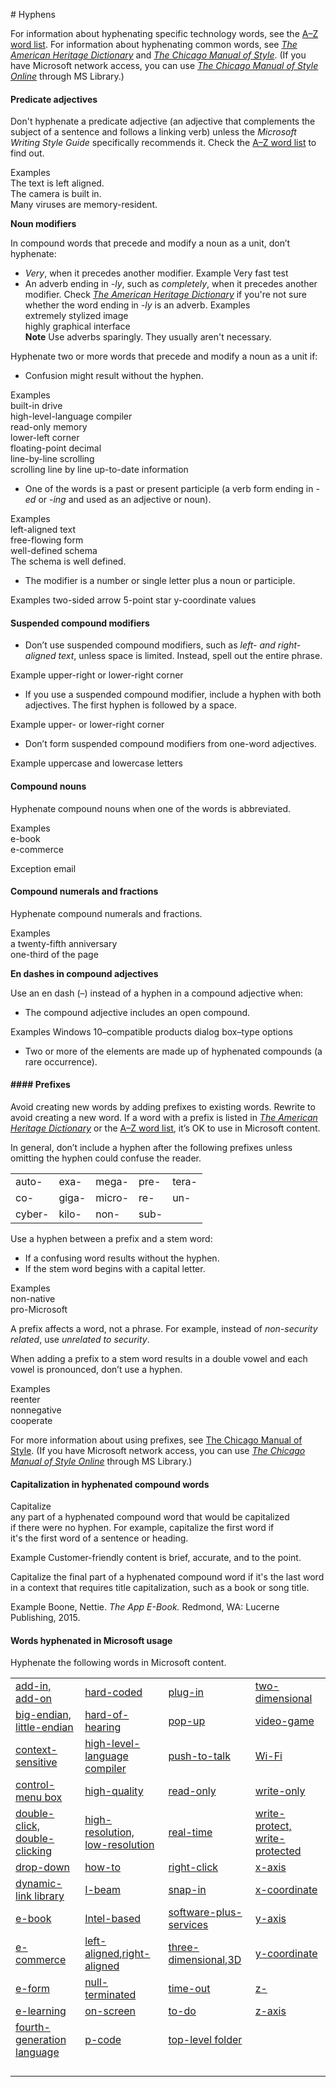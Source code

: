   ﻿# Hyphens

For information about hyphenating specific technology words, see the [A–Z word list](https://worldready.cloudapp.net/Styleguide/Read?id=2700&topicid=25512). For information about hyphenating common words, see [*The American Heritage Dictionary*](https://ahdictionary.com/) and [*The Chicago Manual of Style*](http://www.chicagomanualofstyle.org/home.html). (If you have Microsoft network access, you can use *[The Chicago Manual of Style Online](http://aka.ms/mslibrary/cms)* through MS Library.)

#### **Predicate adjectives**

Don't hyphenate a predicate adjective (an adjective that complements the subject of a sentence and follows a linking verb) unless the *Microsoft Writing Style Guide* specifically recommends it. Check the [A–Z word list](https://worldready.cloudapp.net/Styleguide/Read?id=2700&topicid=25512) to find out.

Examples  
The text is left aligned.  
The camera is built in.  
Many viruses are memory-resident.  

**Noun modifiers**

In compound words that precede and modify a noun as a unit, don’t hyphenate:

  - *Very*, when it precedes another modifier.
    Example Very fast test
  - An adverb ending in *-ly*, such as *completely*, when it precedes another modifier. Check [*The American Heritage Dictionary*](https://ahdictionary.com/) if you're not sure whether the word ending in *-ly* is an adverb.
    Examples  
    extremely stylized image  
    highly graphical interface  
    **Note** Use adverbs sparingly. They usually aren't necessary.  

Hyphenate two or more words that precede and modify a noun as a unit if:

  - Confusion might result without the hyphen.

Examples  
built-in drive   
high-level-language compiler  
read-only memory  
lower-left corner  
floating-point decimal  
line-by-line scrolling  
scrolling line by line 
up-to-date information 

  - One of the words is a past or present participle (a verb form ending in *-ed* or -*ing* and used as an adjective or noun).

Examples  
left-aligned text   
free-flowing form  
well-defined schema  
The schema is well defined.  

  - The modifier is a number or single letter plus a noun or participle.

Examples
two-sided arrow 
5-point star 
y-coordinate values

#### **Suspended compound modifiers**

  - Don’t use suspended compound modifiers, such as *left- and right-aligned text*, unless space is limited. Instead, spell out the entire phrase.

Example upper-right or lower-right corner

  - If you use a suspended compound modifier, include a hyphen with both adjectives. The first hyphen is followed by a space.

Example upper- or lower-right corner

  - Don’t form suspended compound modifiers from one-word adjectives. 

Example uppercase and lowercase letters

#### Compound nouns

Hyphenate compound nouns when one of the words is abbreviated.

Examples  
e-book  
e-commerce  

Exception email

#### **Compound numerals and fractions**

Hyphenate compound numerals and fractions.

Examples  
a twenty-fifth anniversary  
one-third of the page  

**En dashes in compound adjectives**

Use an en dash (–) instead of a hyphen in a compound adjective when:

  - The compound adjective includes an open compound.

Examples
Windows 10–compatible products 
dialog box–type options

  - Two or more of the elements are made up of hyphenated compounds (a rare occurrence). 

#### #### **Prefixes**

Avoid creating new words by adding prefixes to existing words. Rewrite to avoid creating a new word. If a word with a prefix is listed in [*The American Heritage Dictionary*](https://ahdictionary.com/) or the [A–Z word list](https://worldready.cloudapp.net/Styleguide/Read?id=2700&topicid=25512), it’s OK to use in Microsoft content. 

In general, don’t include a hyphen after the following prefixes unless omitting the hyphen could confuse the reader.

|        |       |        |      |       |
| ------ | ----- | ------ | ---- | ----- |
| auto-  | exa-  | mega-  | pre- | tera- |
| co-    | giga- | micro- | re-  | un-   |
| cyber- | kilo- | non-   | sub- |       |

Use a hyphen between a prefix and a stem word:

  - If a confusing word results without the hyphen.
  - If the stem word begins with a capital letter. 

Examples  
non-native  
pro-Microsoft  

A prefix affects a word, not a phrase. For example, instead of *non-security related*, use *unrelated to security*.

When adding a prefix to a stem word results in a double vowel and each vowel is pronounced, don’t use a hyphen. 

Examples  
reenter  
nonnegative  
cooperate  

For more information about using prefixes, see [The Chicago Manual of Style](http://www.chicagomanualofstyle.org/home.html). (If you have Microsoft network access, you can use *[The Chicago Manual of Style Online](http://aka.ms/mslibrary/cms)* through MS Library.)

#### **Capitalization in hyphenated compound words**

Capitalize  
any part of a hyphenated compound word that would be capitalized  
if there were no hyphen. For example, capitalize the first word if  
it's the first word of a sentence or heading.  

Example Customer-friendly content is brief, accurate, and to the point. 

Capitalize
the final part of a hyphenated compound word if it's the last word in a
context that requires title capitalization, such as a book or song
title.

Example Boone, Nettie. *The App E-Book.* Redmond, WA: Lucerne Publishing, 2015. 

#### **Words hyphenated in Microsoft usage**

Hyphenate the following words in Microsoft content.

|                                                                                                        |                                                                                                                                                                                                                                                       |                                                                                                                                                                                                                                                 |                                                                                                         |
| ------------------------------------------------------------------------------------------------------ | ----------------------------------------------------------------------------------------------------------------------------------------------------------------------------------------------------------------------------------------------------- | ----------------------------------------------------------------------------------------------------------------------------------------------------------------------------------------------------------------------------------------------- | ------------------------------------------------------------------------------------------------------- |
| [add-in, add-on](/style-guide/a-z-word-list-term-collections/a/add-in-add-on)                | [hard-coded](/style-guide/a-z-word-list-term-collections/h/hard-coded)                                                                                                                                                                   | [plug-in](/style-guide/a-z-word-list-term-collections/p/plug-in)                                                                                                                                                                | [two-dimensional](/style-guide/a-z-word-list-term-collections/numbers-symbols/2d-two-dimensional)                |
| [big-endian, little-endian](/style-guide/a-z-word-list-term-collections/b/big-endian-little-endian)     | [hard-of-hearing](/style-guide/a-z-word-list-term-collections/h/hard-of-hearing)                                                                                                                                                              | [pop-up](/style-guide/a-z-word-list-term-collections/p/pop-up)                                                                                                                                                                 | [video-game](/style-guide/a-z-word-list-term-collections/v/video-game)                     |
| [context-sensitive](/style-guide/a-z-word-list-term-collections/c/context-sensitive)             | [high-level-language compiler](/style-guide/a-z-word-list-term-collections/h/high-level-language-compiler)                                                                                                                                                 | [push-to-talk](https://worldready.cloudapp.net/Styleguide/Read?id=2700&topicid=28835)                                                                                                                                                           | [Wi-Fi](/style-guide/a-z-word-list-term-collections/w/wi-fi)                          |
| [control-menu box](/style-guide/a-z-word-list-term-collections/c/control-menu-box)              | [high-quality](/style-guide/a-z-word-list-term-collections/h/high-quality)                                                                                                                                                                 | [read-only](/style-guide/a-z-word-list-term-collections/r/read-only)                                                                                                                                                              | [write-only](/style-guide/a-z-word-list-term-collections/w/write-only)                     |
| [double-click, double-clicking](/style-guide/a-z-word-list-term-collections/d/double-click-double-clicking) | [high-resolution, low-resolution](/style-guide/a-z-word-list-term-collections/h/high-resolution)                                                                                                                                              | [real-time](/style-guide/a-z-word-list-term-collections/r/real-time)                                                                                                                                                              | [write-protect, write-protected](/style-guide/a-z-word-list-term-collections/w/write-protect-write-protected) |
| [drop-down](/style-guide/a-z-word-list-term-collections/d/drop-down)                     | [how-to](/style-guide/a-z-word-list-term-collections/h/how-how-to)                                                                                                                                                                       | [right-click](/style-guide/a-z-word-list-term-collections/r/right-click)                                                                                                                                                            | [x-axis](/style-guide/a-z-word-list-term-collections/x/x-axis)                         |
| [dynamic-link library](/style-guide/a-z-word-list-term-collections/d/dynamic-link-library-dll)          | [I-beam](https://worldready.cloudapp.net/Styleguide/Read?id=2700&topicid=28812)                                                                                                                                                                       | [snap-in](/style-guide/a-z-word-list-term-collections/s/snap-in)                                                                                                                                                                | [x-coordinate](/style-guide/a-z-word-list-term-collections/x/x-coordinate)                   |
| [e-book](/style-guide/a-z-word-list-term-collections/e/e-book)                        | [Intel-based](https://worldready.cloudapp.net/Styleguide/Read?id=2700&topicid=28813)                                                                                                                                                                  | [software-plus-services](/style-guide/a-z-word-list-term-collections/s/software-plus-services)                                                                                                                                                 | [y-axis](/style-guide/a-z-word-list-term-collections/y/y-axis)                         |
| [e-commerce](/style-guide/a-z-word-list-term-collections/e/e-commerce)                    | [left-aligned](/style-guide/a-z-word-list-term-collections/l/left-align-left-aligned)[,](/style-guide/a-z-word-list-term-collections/l/left-align-left-aligned)[right-aligned](/style-guide/a-z-word-list-term-collections/l/left-align-left-aligned) | [three-dimensional](/style-guide/a-z-word-list-term-collections/numbers-symbols/3d-three-dimensional)[,](/style-guide/a-z-word-list-term-collections/numbers-symbols/3d-three-dimensional)[3D](/style-guide/a-z-word-list-term-collections/numbers-symbols/3d-three-dimensional) | [y-coordinate](/style-guide/a-z-word-list-term-collections/y/y-coordinate)                   |
| [e-form](/style-guide/a-z-word-list-term-collections/e/e-form-form)                        | [null-terminated](/style-guide/a-z-word-list-term-collections/n/null-terminated-null-terminating)                                                                                                                                                              | [time-out](/style-guide/a-z-word-list-term-collections/t/time-out)                                                                                                                                                               | [z-](/style-guide/a-z-word-list-term-collections/z/z)                             |
| [e-learning](/style-guide/a-z-word-list-term-collections/e/e-learning)                    | [on-screen](/style-guide/a-z-word-list-term-collections/o/on-screen)                                                                                                                                                                    | [to-do](/style-guide/a-z-word-list-term-collections/t/to-do)                                                                                                                                                                  | [z-axis](/style-guide/a-z-word-list-term-collections/z/z-axis)                         |
| [fourth-generation language](/style-guide/a-z-word-list-term-collections/f/fourth-generation-language)    | [p-code](/style-guide/a-z-word-list-term-collections/p/p-code)                                                                                                                                                                       | [top-level folder](/style-guide/a-z-word-list-term-collections/t/top-level-folder)                                                                                                                                                       |                                                                                                         |
|                                                                                                        |                                                                                                                                                                                                                                                       |                                                                                                                                                                                                                                                 |                                                                                                         |
|                                                                                                        |                                                                                                                                                                                                                                                       |                                                                                                                                                                                                                                                 |                                                                                                         |
|                                                                                                        |                                                                                                                                                                                                                                                       |                                                                                                                                                                                                                                                 |                                                                                                         |
|                                                                                                        |                                                                                                                                                                                                                                                       |                                                                                                                                                                                                                                                 |                                                                                                         |
